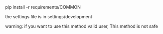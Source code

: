 
pip install -r requirements/COMMON

the settings file is in settings/development


warning:
  if you want to use this method valid user, This method is not safe
